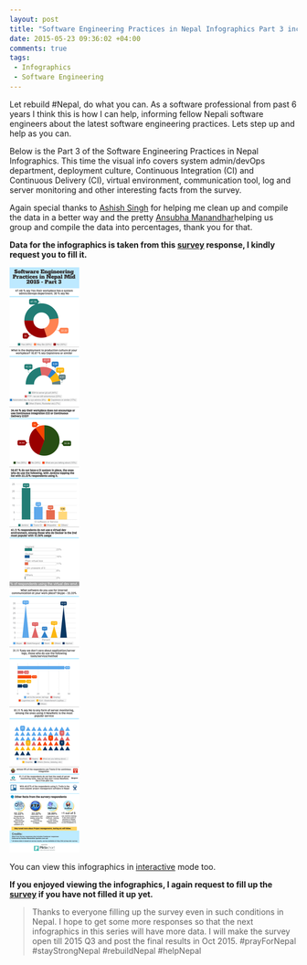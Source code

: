 ```yaml
---
layout: post
title: "Software Engineering Practices in Nepal Infographics Part 3 includes devOps, deployment, CI, logs monitoring etc"
date: 2015-05-23 09:36:02 +04:00
comments: true
tags:
 - Infographics
 - Software Engineering
---
```


Let rebuild #Nepal, do what you can. As a software professional from past 6 years I think this is how I can help, informing fellow Nepali software engineers about the latest software engineering practices. Lets step up and help as you can.

Below is the Part 3 of the Software Engineering Practices in Nepal Infographics. This time the visual info covers
system admin/devOps department, deployment culture, Continuous Integration (CI) and Continuous Delivery (CI), virtual environment, communication tool, log and server monitoring and other interesting facts from the survey. 

<!-- more -->

Again special thanks to [Ashish Singh](http://bit.ly/ashish-singh-blog) for helping me clean up and compile the data in a better way and the pretty [Ansubha Manandhar](http://bit.ly/ansu-blog)helping us group and compile the data into percentages, thank you for that.

**Data for the infographics is taken from this [survey](http://bit.ly/nep-dev-survey) response, I kindly request you to fill it.**

<img class="center" loading="lazy" src="/images/sw-eng-np-infographics-part03/Software_Engineering_Nepal_Mid_2015_Part03.png" title="Software Engineering Practices in Nepal Infographics Part 3" alt="Software Engineering Practices in Nepal Infographics Part 3">

You can view this infographics in [interactive](http://bit.ly/1IUFBmA) mode too.

**If you enjoyed viewing the infographics, I again request to fill up the [survey](http://bit.ly/nep-dev-survey) if you have not filled it up yet.**

> Thanks to everyone filling up the survey even in such conditions in Nepal. 
> I hope to get some more responses so that the next infographics in this series will have more data.
> I will make the survey open till 2015 Q3 and post the final results in Oct 2015. #prayForNepal #stayStrongNepal #rebuildNepal #helpNepal